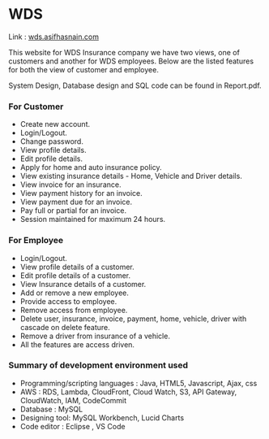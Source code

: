 # WDS
Link : [wds.asifhasnain.com](https://wds.asifhasnain.com/)

This website for WDS Insurance company we have two views, one of customers and another for WDS employees. Below are the listed features for both the view of customer and employee. 

System Design, Database design and SQL code can be found in Report.pdf.

### For Customer
* Create new account.
* Login/Logout.
* Change password.
* View profile details.
* Edit profile details.
* Apply for home and auto insurance policy.
* View existing insurance details - Home, Vehicle and Driver details.
* View invoice for an insurance.
* View payment history for an invoice.
* View payment due for an invoice.
* Pay full or partial for an invoice.
* Session maintained for maximum 24 hours.

### For Employee
* Login/Logout.
* View profile details of a customer.
* Edit profile details of a customer.
* View Insurance details of a customer.
* Add or remove a new employee.
* Provide access to employee.
* Remove access from employee.
* Delete user, insurance, invoice, payment, home, vehicle, driver with cascade on delete feature.
* Remove a driver from insurance of a vehicle.
* All the features are access driven.

### Summary of development environment used
* Programming/scripting languages : Java, HTML5, Javascript, Ajax, css
* AWS :  RDS, Lambda, CloudFront, Cloud Watch, S3, API Gateway, CloudWatch, IAM, CodeCommit
* Database : MySQL
* Designing tool: MySQL Workbench, Lucid Charts
* Code editor : Eclipse , VS Code
